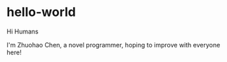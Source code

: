 # hello-world

Hi Humans

I'm Zhuohao Chen, a novel programmer, hoping to improve with everyone here!

